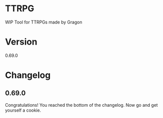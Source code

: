 # TTRPG

WIP Tool for TTRPGs made by Gragon

# Version
0.69.0

# Changelog
## 0.69.0
Congratulations! You reached the bottom of the changelog. Now go and get yourself a cookie.